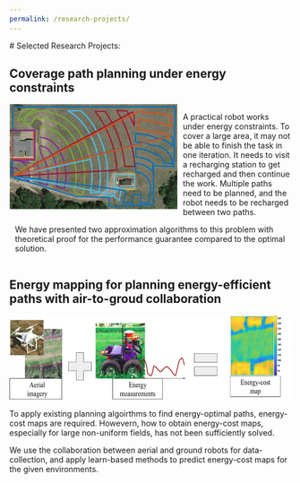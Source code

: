```yaml
---
permalink: /research-projects/
---
```


<p> </p>
# Selected Research Projects:

## Coverage path planning under energy constraints
<div style="overflow:auto">
  <img src="/images/multi-paths.jpg?raw=true" alt="Photo" style="float:left; margin-right: 10px; width: 300px">
  <p style="margin-left: 10px;">
  A practical robot works under energy constraints. To cover a large area, it may not be able to finish the task in one iteration. It needs to visit a recharging station to get recharged and then continue the work. Multiple paths need to be planned, and the robot needs to be recharged between two paths.</p>
  <p style="margin-left: 10px; clear: both;">
  We have presented two approximation algorithms to this problem with theoretical proof for the performance guarantee compared to the optimal solution. </p>
</div>

## Energy mapping for planning energy-efficient paths with air-to-groud collaboration
<div class="container">
  <img src="/images/energy-mapping.jpg?raw=true" alt="Photo" style="height: 150px">
</div>

To apply existing planning algoirthms to find energy-optimal paths, energy-cost maps are required. Howevern, how to obtain energy-cost maps, especially for large non-uniform fields, has not been sufficiently solved. 

We use the collaboration between aerial and ground robots for data-collection, and apply learn-based methods to predict energy-cost maps for the given environments.
